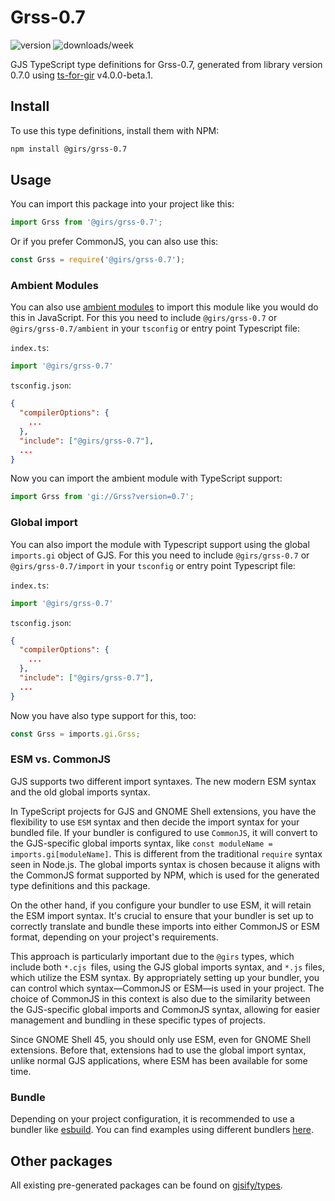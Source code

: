 
# Grss-0.7

![version](https://img.shields.io/npm/v/@girs/grss-0.7)
![downloads/week](https://img.shields.io/npm/dw/@girs/grss-0.7)


GJS TypeScript type definitions for Grss-0.7, generated from library version 0.7.0 using [ts-for-gir](https://github.com/gjsify/ts-for-gir) v4.0.0-beta.1.


## Install

To use this type definitions, install them with NPM:
```bash
npm install @girs/grss-0.7
```

## Usage

You can import this package into your project like this:
```ts
import Grss from '@girs/grss-0.7';
```

Or if you prefer CommonJS, you can also use this:
```ts
const Grss = require('@girs/grss-0.7');
```

### Ambient Modules

You can also use [ambient modules](https://github.com/gjsify/ts-for-gir/tree/main/packages/cli#ambient-modules) to import this module like you would do this in JavaScript.
For this you need to include `@girs/grss-0.7` or `@girs/grss-0.7/ambient` in your `tsconfig` or entry point Typescript file:

`index.ts`:
```ts
import '@girs/grss-0.7'
```

`tsconfig.json`:
```json
{
  "compilerOptions": {
    ...
  },
  "include": ["@girs/grss-0.7"],
  ...
}
```

Now you can import the ambient module with TypeScript support: 

```ts
import Grss from 'gi://Grss?version=0.7';
```

### Global import

You can also import the module with Typescript support using the global `imports.gi` object of GJS.
For this you need to include `@girs/grss-0.7` or `@girs/grss-0.7/import` in your `tsconfig` or entry point Typescript file:

`index.ts`:
```ts
import '@girs/grss-0.7'
```

`tsconfig.json`:
```json
{
  "compilerOptions": {
    ...
  },
  "include": ["@girs/grss-0.7"],
  ...
}
```

Now you have also type support for this, too:

```ts
const Grss = imports.gi.Grss;
```


### ESM vs. CommonJS

GJS supports two different import syntaxes. The new modern ESM syntax and the old global imports syntax.

In TypeScript projects for GJS and GNOME Shell extensions, you have the flexibility to use `ESM` syntax and then decide the import syntax for your bundled file. If your bundler is configured to use `CommonJS`, it will convert to the GJS-specific global imports syntax, like `const moduleName = imports.gi[moduleName]`. This is different from the traditional `require` syntax seen in Node.js. The global imports syntax is chosen because it aligns with the CommonJS format supported by NPM, which is used for the generated type definitions and this package.

On the other hand, if you configure your bundler to use ESM, it will retain the ESM import syntax. It's crucial to ensure that your bundler is set up to correctly translate and bundle these imports into either CommonJS or ESM format, depending on your project's requirements.

This approach is particularly important due to the `@girs` types, which include both `*.cjs `files, using the GJS global imports syntax, and `*.js` files, which utilize the ESM syntax. By appropriately setting up your bundler, you can control which syntax—CommonJS or ESM—is used in your project. The choice of CommonJS in this context is also due to the similarity between the GJS-specific global imports and CommonJS syntax, allowing for easier management and bundling in these specific types of projects.

Since GNOME Shell 45, you should only use ESM, even for GNOME Shell extensions. Before that, extensions had to use the global import syntax, unlike normal GJS applications, where ESM has been available for some time.

### Bundle

Depending on your project configuration, it is recommended to use a bundler like [esbuild](https://esbuild.github.io/). You can find examples using different bundlers [here](https://github.com/gjsify/ts-for-gir/tree/main/examples).

## Other packages

All existing pre-generated packages can be found on [gjsify/types](https://github.com/gjsify/types).


